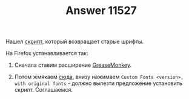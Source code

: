 ﻿---
title: "Answer 11527"
se.owner.user_id: 215103
se.owner.display_name: "HolyBlackCat"
se.owner.link: "https://ru.meta.stackoverflow.com/users/215103/holyblackcat"
se.answer_id: 11527
se.question_id: 11525
se.post_type: answer
se.is_accepted: False
---
<p>Нашел <a href="https://stackapps.com/q/8932/79227">скрипт</a>, который возвращает старые шрифты.</p>
<p>На Firefox устанавливается так:</p>
<ol>
<li><p>Сначала ставим расширение <a href="https://addons.mozilla.org/ru/firefox/addon/greasemonkey/" rel="nofollow noreferrer">GreaseMonkey</a>.</p>
</li>
<li><p>Потом жмякаем <a href="https://stackapps.com/q/8932/79227">сюда</a>, внизу нажимаем <code>Custom Fonts &lt;version&gt;, with original fonts</code> - должно вылезти предложение установить скрипт. Соглашаемся.</p>
</li>
</ol>
